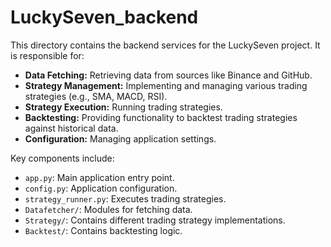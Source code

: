# LuckySeven_backend

This directory contains the backend services for the LuckySeven project. It is responsible for:
- **Data Fetching:** Retrieving data from sources like Binance and GitHub.
- **Strategy Management:** Implementing and managing various trading strategies (e.g., SMA, MACD, RSI).
- **Strategy Execution:** Running trading strategies.
- **Backtesting:** Providing functionality to backtest trading strategies against historical data.
- **Configuration:** Managing application settings.

Key components include:
- `app.py`: Main application entry point.
- `config.py`: Application configuration.
- `strategy_runner.py`: Executes trading strategies.
- `Datafetcher/`: Modules for fetching data.
- `Strategy/`: Contains different trading strategy implementations.
- `Backtest/`: Contains backtesting logic.